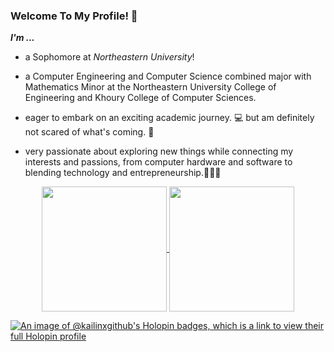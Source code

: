 ### Welcome To My Profile! 👋
<em><strong>I'm ... </strong></em>

- a Sophomore at _Northeastern University_!

- a Computer Engineering and Computer Science combined major with Mathematics Minor at the Northeastern University College of Engineering and Khoury College of Computer Sciences.

- eager to embark on an exciting academic journey. 💻
but am definitely not scared of what's coming. 🚀

- very passionate about exploring new things while connecting my interests and passions, from computer hardware and software to blending technology and entrepreneurship.🌟👨‍💼

<div align="center">
  <a href="https://github.com/kailinxGitHub">
    <img height="200" align="center" src="https://github-readme-stats.vercel.app/api?username=kailinxGitHub&show_icons=true&theme=radical" />
  </a>
  <a href="https://github.com/kailinxGitHub">
    <img height="200" align="center" src="https://github-readme-stats.vercel.app/api/top-langs/?username=kailinxGitHub&layout=compact&langs_count=8&theme=radical" />
  </a>
</div>

[![An image of @kailinxgithub's Holopin badges, which is a link to view their full Holopin profile](https://holopin.me/kailinxgithub)](https://holopin.io/@kailinxgithub)
